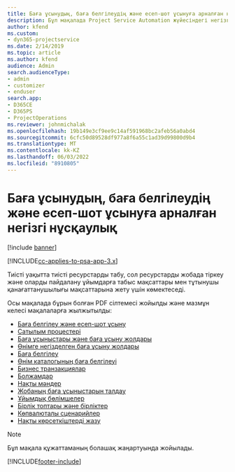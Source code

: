 ```yaml
---
title: Баға ұсынудың, баға белгілеудің және есеп-шот ұсынуға арналған негізгі нұсқаулық
description: Бұл мақалада Project Service Automation жүйесіндегі негізгі баға белгілеу, баға белгілеу және есеп айырысу туралы ақпаратқа сілтемелер берілген.
author: kfend
ms.custom:
- dyn365-projectservice
ms.date: 2/14/2019
ms.topic: article
ms.author: kfend
audience: Admin
search.audienceType:
- admin
- customizer
- enduser
search.app:
- D365CE
- D365PS
- ProjectOperations
ms.reviewer: johnmichalak
ms.openlocfilehash: 19b149e3cf9ee9c14af591968bc2afeb56a0abd4
ms.sourcegitcommit: 6cfc50d89528df977a8f6a55c1ad39d99800d9b4
ms.translationtype: MT
ms.contentlocale: kk-KZ
ms.lasthandoff: 06/03/2022
ms.locfileid: "8910805"
---
```

# <a name="basic-guide-to-quoting-pricing-and-billing"></a>Баға ұсынудың, баға белгілеудің және есеп-шот ұсынуға арналған негізгі нұсқаулық

[!include [banner](../../includes/psa-now-project-operations.md)]

[!INCLUDE[cc-applies-to-psa-app-3.x](../../includes/cc-applies-to-psa-app-3x.md)]

Тиісті уақытта тиісті ресурстарды табу, сол ресурстарды жобада тіркеу және оларды пайдалану ұйымдарға табыс мақсаттары мен тұтынушы қанағаттанушылығы мақсаттарына жету үшін көмектеседі. 

Осы мақалада бұрын болған PDF сілтемесі жойылды және мазмұн келесі мақалаларға жылжытылды:

- [Баға белгілеу және есеп-шот ұсыну](../quote-bill-price.md)
- [Сатылым процестері](../basic-sales-process.md)
- [Баға ұсыныстары және баға ұсыну жолдары](../basic-quote-lines.md)
- [Өнімге негізделген баға ұсыну жолдары](../product-based-quote-lines.md)
- [Баға белгілеу](../basic-pricing.md)
- [Өнім каталогының баға белгілеуі](../product-catalog-pricing.md)
- [Бизнес транзакциялар](../basic-business-transactions.md)
- [Болжамдар](../estimates.md)
- [Нақты мәндер](../actuals.md)
- [Жобаның баға ұсыныстарын талдау](../basic-analyzing-quotes.md)
- [Ұйымдық бөлімшелер](../advanced-organizational.md)
- [Бірлік топтары және бірліктер](../advanced-units.md)
- [Көпвалюталы сценарийлер](../advanced-currency.md)
- [Нақты көрсеткіштерді жазу](../advanced-actuals.md)

> [!NOTE]
> Бұл мақала құжаттаманың болашақ жаңартуында жойылады. 


[!INCLUDE[footer-include](../../includes/footer-banner.md)]
